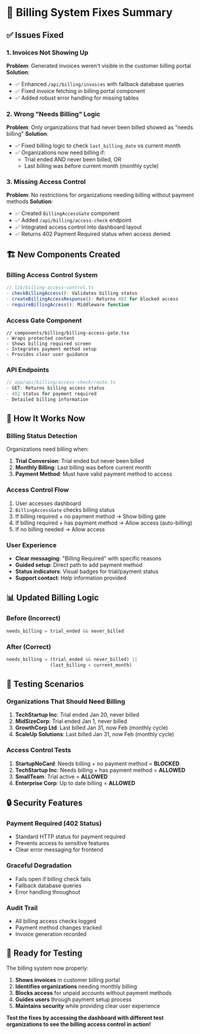 # 🔧 Billing System Fixes Summary

## ✅ **Issues Fixed**

### **1. Invoices Not Showing Up**
**Problem**: Generated invoices weren't visible in the customer billing portal
**Solution**: 
- ✅ Enhanced `/api/billing/invoices` with fallback database queries
- ✅ Fixed invoice fetching in billing portal component
- ✅ Added robust error handling for missing tables

### **2. Wrong "Needs Billing" Logic**
**Problem**: Only organizations that had never been billed showed as "needs billing"
**Solution**: 
- ✅ Fixed billing logic to check `last_billing_date` vs current month
- ✅ Organizations now need billing if:
  - Trial ended AND never been billed, OR
  - Last billing was before current month (monthly cycle)

### **3. Missing Access Control**
**Problem**: No restrictions for organizations needing billing without payment methods
**Solution**: 
- ✅ Created `BillingAccessGate` component
- ✅ Added `/api/billing/access-check` endpoint
- ✅ Integrated access control into dashboard layout
- ✅ Returns 402 Payment Required status when access denied

## 🏗️ **New Components Created**

### **Billing Access Control System**
```typescript
// lib/billing-access-control.ts
- checkBillingAccess(): Validates billing status
- createBillingAccessResponse(): Returns 402 for blocked access
- requireBillingAccess(): Middleware function
```

### **Access Gate Component**
```tsx
// components/billing/billing-access-gate.tsx
- Wraps protected content
- Shows billing required screen
- Integrates payment method setup
- Provides clear user guidance
```

### **API Endpoints**
```typescript
// app/api/billing/access-check/route.ts
- GET: Returns billing access status
- 402 status for payment required
- Detailed billing information
```

## 🎯 **How It Works Now**

### **Billing Status Detection**
Organizations need billing when:
1. **Trial Conversion**: Trial ended but never been billed
2. **Monthly Billing**: Last billing was before current month
3. **Payment Method**: Must have valid payment method to access

### **Access Control Flow**
1. User accesses dashboard
2. `BillingAccessGate` checks billing status
3. If billing required + no payment method → Show billing gate
4. If billing required + has payment method → Allow access (auto-billing)
5. If no billing needed → Allow access

### **User Experience**
- **Clear messaging**: "Billing Required" with specific reasons
- **Guided setup**: Direct path to add payment method
- **Status indicators**: Visual badges for trial/payment status
- **Support contact**: Help information provided

## 📊 **Updated Billing Logic**

### **Before (Incorrect)**
```typescript
needs_billing = trial_ended && never_billed
```

### **After (Correct)**
```typescript
needs_billing = (trial_ended && never_billed) || 
                (last_billing < current_month)
```

## 🧪 **Testing Scenarios**

### **Organizations That Should Need Billing**
1. **TechStartup Inc**: Trial ended Jan 20, never billed
2. **MidSizeCorp**: Trial ended Jan 1, never billed  
3. **GrowthCorp Ltd**: Last billed Jan 31, now Feb (monthly cycle)
4. **ScaleUp Solutions**: Last billed Jan 31, now Feb (monthly cycle)

### **Access Control Tests**
1. **StartupNoCard**: Needs billing + no payment method = **BLOCKED**
2. **TechStartup Inc**: Needs billing + has payment method = **ALLOWED**
3. **SmallTeam**: Trial active = **ALLOWED**
4. **Enterprise Corp**: Up to date billing = **ALLOWED**

## 🔒 **Security Features**

### **Payment Required (402 Status)**
- Standard HTTP status for payment required
- Prevents access to sensitive features
- Clear error messaging for frontend

### **Graceful Degradation**
- Fails open if billing check fails
- Fallback database queries
- Error handling throughout

### **Audit Trail**
- All billing access checks logged
- Payment method changes tracked
- Invoice generation recorded

## 🚀 **Ready for Testing**

The billing system now properly:
1. **Shows invoices** in customer billing portal
2. **Identifies organizations** needing monthly billing
3. **Blocks access** for unpaid accounts without payment methods
4. **Guides users** through payment setup process
5. **Maintains security** while providing clear user experience

**Test the fixes by accessing the dashboard with different test organizations to see the billing access control in action!**